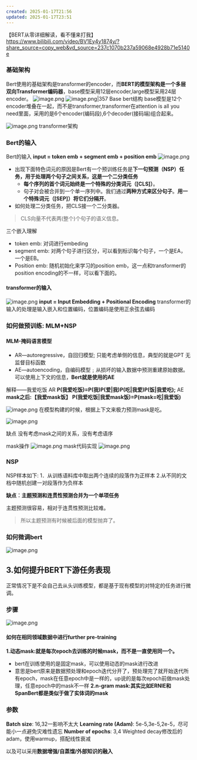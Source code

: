 ```yaml
---
created: 2025-01-17T21:56
updated: 2025-01-17T23:51
---
```

【BERT从零详细解读，看不懂来打我】 https://www.bilibili.com/video/BV1Ey4y1874y/?share_source=copy_web&vd_source=237c1070b237a59068e4928b71e5140e

### 基础架构

Bert使用的基础架构是transformer的encoder，而**BERT的模型架构是一个多层双向Transformer编码器**，base模型采用12层encoder,large模型采用24层encoder。
![image.png](https://gitee.com/zhang-junjie123/picture/raw/master/image/20250117215843.png)
![image.png|357](https://gitee.com/zhang-junjie123/picture/raw/master/image/20250117220220.png)
                    Base bert结构
base模型是12个encoder堆叠在一起，而不是transformer,transformer在attention is all you need里面，采用的是6个encoder(编码段),6个decoder(接码端)组合起来。

![image.png](https://gitee.com/zhang-junjie123/picture/raw/master/image/20250117220449.png)
                transformer架构
### Bert的输入

Bert的输入
**input = token emb + segment emb + position emb**
![image.png](https://gitee.com/zhang-junjie123/picture/raw/master/image/20250117221134.png)

- 出现下面特色词元的原因是Bert有一个预训练任务是**下一句预测（NSP）任务，用于处理两个句子之间关系，这是一个二分类任务**
	- **每个序列的首个词元始终是一个特殊的分类词元（[CLS]）**。
	- 句子对会被合并到一个单一序列中。我们通过**两种方式来区分句子**。**用一个特殊词元（[SEP]）将它们分隔开**。
- 如何处理二分类任务，把CLS接一个二分类器。
>CLS向量不代表两(整个)个句子的语义信息。

三个嵌入理解
- token emb: 对词进行embeding
- segment emb: 对两个句子进行区分，可以看到标识每个句子，一个是EA，一个是EB。
- Position emb: 随机初始化来学习的position emb，这一点和transformer的position encoding的不一样，可以看下面的。

#### transformer的输入
![image.png](https://gitee.com/zhang-junjie123/picture/raw/master/image/20250117220839.png)
**input = Input Embedding + Positional Encoding**
transformer的输入的处理是输入嵌入和位置编码，位置编码是使用正余弦去编码

### 如何做预训练: MLM+NSP
#### MLM-掩码语言模型

- AR—autoregressive，自回归模型; 只能考虑单侧的信息，典型的就是GPT
无监督目标函数
- AE—autoencoding，自编码模型﹔从损坏的输入数据中预测重建原始数据。可以使用上下文的信息，**Bert就是使用的AE**

解释——我爱吃饭
AR
**P(我爱吃饭)=P(我)P(爱|我)P(吃|我爱)P(饭|我爱吃);**
AE
**mask之后:【我爱mask饭】**
**P(我爱吃饭|我爱mask饭)=P(mask=吃|我爱饭)**

![image.png](https://gitee.com/zhang-junjie123/picture/raw/master/image/20250117232251.png)
在模型构建的时候，根据上下文来极力预测mask是吃。

![image.png](https://gitee.com/zhang-junjie123/picture/raw/master/image/20250117232625.png)

缺点
没有考虑mask之间的关系，没有考虑语序

mask操作
![image.png](https://gitee.com/zhang-junjie123/picture/raw/master/image/20250117232708.png)
mask代码实现
![image.png](https://gitee.com/zhang-junjie123/picture/raw/master/image/20250117232924.png)

### NSP

NSP样本如下:
1．从训练语料库中取出两个连续的段落作为正样本
2.从不同的文档中随机创建一对段落作为负样本

**缺点︰主题预测和连贯性预测合并为一个单项任务**

主题预测很容易，相对于连贯性预测比较难。
> 所以主题预测有时候被后面的模型抛弃了。

### 如何微调bert

![image.png](https://gitee.com/zhang-junjie123/picture/raw/master/image/20250117233646.png)

## 3.如何提升BERT下游任务表现

正常情况下是不会自己去从头训练模型，都是基于现有模型的对特定的任务进行微调。
### 步骤
![image.png](https://gitee.com/zhang-junjie123/picture/raw/master/image/20250117234343.png)

#### 如何在相同领域数据中进行further pre-training
**1.动态mask:就是每次epoch去训练的时候mask，而不是一直使用同一个。**
- bert在训练使用的是固定mask，可以使用动态的mask进行改进
- 意思是bert原来是数据预处理和epoch迭代分开了，预处理完了就开始迭代所有epoch，mask在任意epoch中是一样的，up说的是每次epoch前做mask处理，任意epoch中的mask不一样
**2.n-gram mask:其实比如ERNIE和 SpanBert都是类似于做了实体词的mask**

### 参数
**Batch size**: 16,32一影响不太大
**Learning rate (Adam)**: 5e-5,3e-5,2e-5，尽可能小一点避免灾难性遗忘
**Number of epochs**: 3,4
Weighted decay修改后的adam，使用warmup，搭配线性衰减

以及可以采用**数据增强/自蒸馏/外部知识的融入**

